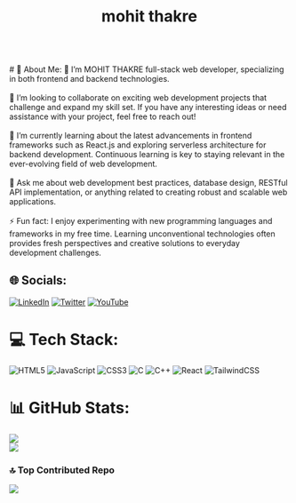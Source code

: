 <div align="center">
<h1> mohit thakre</h1>
</div>  <br> <br> <br>
# 💫 About Me:
🔭 I’m MOHIT THAKRE  full-stack web developer, specializing in both frontend and backend technologies.<br><br>👯 I’m looking to collaborate on exciting web development projects that challenge and expand my skill set. If you have any interesting ideas or need assistance with your project, feel free to reach out!<br><br>🌱 I’m currently learning about the latest advancements in frontend frameworks such as React.js and exploring serverless architecture for backend development. Continuous learning is key to staying relevant in the ever-evolving field of web development.<br><br>💬 Ask me about web development best practices, database design, RESTful API implementation, or anything related to creating robust and scalable web applications.<br><br>⚡ Fun fact: I enjoy experimenting with new programming languages and frameworks in my free time. Learning unconventional technologies often provides fresh perspectives and creative solutions to everyday development challenges.


## 🌐 Socials:
[![LinkedIn](https://img.shields.io/badge/LinkedIn-%230077B5.svg?logo=linkedin&logoColor=white)](https://linkedin.com/in/mohit-thakre-8907a5253) [![Twitter](https://img.shields.io/badge/Twitter-%231DA1F2.svg?logo=Twitter&logoColor=white)](https://twitter.com/mohitthakre930) [![YouTube](https://img.shields.io/badge/YouTube-%23FF0000.svg?logo=YouTube&logoColor=white)](https://youtube.com/@connectingwithsemicolon) 

# 💻 Tech Stack:
![HTML5](https://img.shields.io/badge/html5-%23E34F26.svg?style=for-the-badge&logo=html5&logoColor=white) ![JavaScript](https://img.shields.io/badge/javascript-%23323330.svg?style=for-the-badge&logo=javascript&logoColor=%23F7DF1E) ![CSS3](https://img.shields.io/badge/css3-%231572B6.svg?style=for-the-badge&logo=css3&logoColor=white) ![C](https://img.shields.io/badge/c-%2300599C.svg?style=for-the-badge&logo=c&logoColor=white) ![C++](https://img.shields.io/badge/c++-%2300599C.svg?style=for-the-badge&logo=c%2B%2B&logoColor=white) ![React](https://img.shields.io/badge/react-%2320232a.svg?style=for-the-badge&logo=react&logoColor=%2361DAFB) ![TailwindCSS](https://img.shields.io/badge/tailwindcss-%2338B2AC.svg?style=for-the-badge&logo=tailwind-css&logoColor=white)
# 📊 GitHub Stats:

![](https://github-readme-streak-stats.herokuapp.com/?user=mohit-thakre&theme=default&hide_border=true)<br/>
![](https://github-readme-stats.vercel.app/api/top-langs/?username=mohit-thakre&theme=default&hide_border=true&include_all_commits=false&count_private=false&layout=compact)

### 🔝 Top Contributed Repo
![](https://github-contributor-stats.vercel.app/api?username=mohit-thakre&limit=5&theme=radical&combine_all_yearly_contributions=true)



  

<br/>  


<br />

